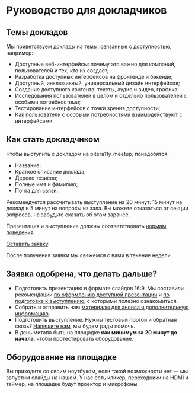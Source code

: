 # Руководство для докладчиков

## Темы докладов

Мы приветствуем доклады на темы, связанные с доступностью, например:

- Доступные веб-интерфейсы: почему это важно для компаний, пользователей и тех, кто их создаёт;
- Разработка доступных интерфейсов на фронтенде и бэкенде;
- Доступный, инклюзивный, универсальный дизайн интерфейсов;
- Создание доступного контента: тексты, аудио и видео, графика;
- Исследования пользователей в целом и отдельно пользователей с особыми потребностями;
- Тестирование интерфейсов с точки зрения доступности;
- Как пользователи с особыми потребностями взаимодействуют с интерфейсами.

## Как стать докладчиком

Чтобы выступить с докладом на pitera11y_meetup, понадобятся:

- Название;
- Краткое описание доклада;
- Дерево тезисов;
- Полные имя и фамилию;
- Почта для связи.

Рекомендуется рассчитывать выступление на 20 минут: 15 минут на доклад и 5 минут на вопросы из зала. Вы можете отказаться от секции вопросов, не забудьте сказать об этом заранее.

Презентация и выступление должны соответствовать [нормам поведения](code-of-conduct.md).

[Оставить заявку](TODO).

После получения заявки мы свяжемся с вами в течение недели.

## Заявка одобрена, что делать дальше?

- Подготовить презентацию в формате слайдов 16:9. Мы составили рекомендации [по оформлению доступной презентации](accessible-slide-guidelines.md) и [по подготовке к выступлению](talk-guidelines.md), с которыми полезно ознакомиться.
- Собрать и отправить нам [материалы для анонса и дополнительную информацию](speaker-info-requirements.md).
- Подготовить выступление. Нужны тестовый прогон и обратная связь? [Напишите нам](mailto:hi@pitercss.ru), мы будем рады помочь.
- В день митапа быть на площадке **как минимум за 20 минут до начала**, чтобы протестировать оборудование.

## Оборудование на площадке

Вы приходите со своим ноутбуком, если такой возможности нет — мы запустим слайды на нашем. У нас есть кликер, переходники на HDMI и таймер, на площадке будут проектор и микрофоны.
